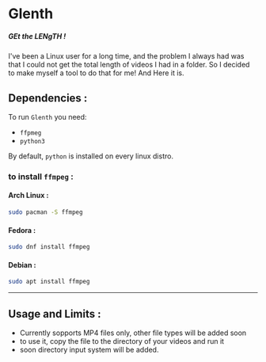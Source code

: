 # Glenth
##### GEt the LENgTH !
I've been a Linux user for a long time, and the problem I always had was that I could not get the total length of videos I had in a folder.
So I decided to make myself a tool to do that for me!
And Here it is.

## Dependencies :

To run `Glenth` you need:
* `ffpmeg`
* `python3`

By default, `python` is installed on every linux distro.

### to install `ffmpeg` :

#### Arch Linux :
```bash
sudo pacman -S ffmpeg
```

#### Fedora :
```bash
sudo dnf install ffmpeg
```

#### Debian :
```bash
sudo apt install ffmpeg
```

***

## Usage and Limits :
* Currently sopports MP4 files only, other file types will be added soon
* to use it, copy the file to the directory of your videos and run it
* soon directory input system will be added.
